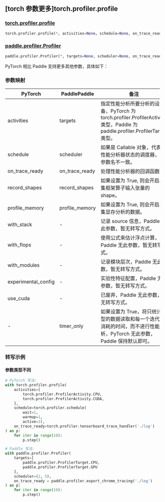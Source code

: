 ## [torch 参数更多]torch.profiler.profile

### [torch.profiler.profile](https://pytorch.org/docs/stable/profiler.html#torch.profiler.profile)

```python
torch.profiler.profile(*, activities=None, schedule=None, on_trace_ready=None, record_shapes=False, profile_memory=False, with_stack=False, with_flops=False, with_modules=False, experimental_config=None, use_cuda=None)
```

### [paddle.profiler.Profiler](https://www.paddlepaddle.org.cn/documentation/docs/zh/develop/api/paddle/profiler/Profiler_cn.html)

```python
paddle.profiler.Profiler(*, targets=None, scheduler=None, on_trace_ready=None, record_shapes=False, profile_memory=False, timer_only=False)
```

PyTorch 相比 Paddle 支持更多其他参数，具体如下：

### 参数映射

| PyTorch             | PaddlePaddle   | 备注                                                                                                                         |
| ------------------- | -------------- | ---------------------------------------------------------------------------------------------------------------------------- |
| activities          | targets        | 指定性能分析所要分析的设备，PyTorch 为 torch.profiler.ProfilerActivity 类型，Paddle 为 paddle.profiler.ProfilerTarget 类型。 |
| schedule            | scheduler      | 如果是 Callable 对象，代表是性能分析器状态的调度器，仅参数名不一致。                                                         |
| on_trace_ready      | on_trace_ready | 处理性能分析器的回调函数。                                                                                                   |
| record_shapes       | record_shapes  | 如果设置为 True, 则会开启收集框架算子输入张量的 shape。                                                                      |
| profile_memory      | profile_memory | 如果设置为 True, 则会开启收集显存分析的数据。                                                                                |
| with_stack          | -              | 记录 source 信息，Paddle 无此参数，暂无转写方式。                                                                            |
| with_flops          | -              | 使用公式来估计浮点计算，Paddle 无此参数，暂无转写方式。                                                                      |
| with_modules        | -              | 记录模块层次，Paddle 无此参数，暂无转写方式。                                                                                |
| experimental_config | -              | 实验性特征配置，Paddle 无此参数，暂无转写方式。                                                                              |
| use_cuda            | -              | 已废弃，Paddle 无此参数，暂无转写方式。                                                                                      |
| -                   | timer_only     | 如果设置为 True，将只统计模型的数据读取和每一个迭代所消耗的时间，而不进行性能分析，PyTorch 无此参数，Paddle 保持默认即可。   |

### 转写示例

#### 参数类型不同

```python
# PyTorch 写法:
with torch.profiler.profile(
    activities=[
        torch.profiler.ProfilerActivity.CPU,
        torch.profiler.ProfilerActivity.CUDA,
    ],
    schedule=torch.profiler.schedule(
        wait=1,
        warmup=1,
        active=2),
    on_trace_ready=torch.profiler.tensorboard_trace_handler('./log')
) as p:
    for iter in range(10):
        p.step()

# Paddle 写法:
with paddle.profiler.Profiler(
    targets=[
        paddle.profiler.ProfilerTarget.CPU,
        paddle.profiler.ProfilerTarget.GPU
    ],
    scheduler=(2, 5),
    on_trace_ready = paddle.profiler.export_chrome_tracing('./log')
) as p:
    for iter in range(10):
        p.step()
```
